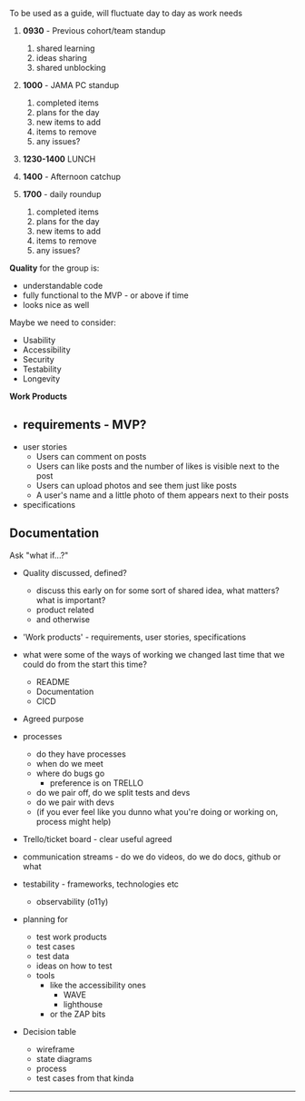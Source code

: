 To be used as a guide, will fluctuate day to day as work needs

1. **0930** - Previous cohort/team standup
	1. shared learning
	2. ideas sharing
	3. shared unblocking


2. **1000** - JAMA PC standup
	1. completed items
	2. plans for the day
	3. new items to add
	4. items to remove
	5. any issues?


3. **1230-1400** LUNCH


5. **1400** - Afternoon catchup


7. **1700** - daily roundup
	1. completed items
	2. plans for the day
	3. new items to add
	4. items to remove
	5. any issues?


**Quality** for the group is:
- understandable code
- fully functional to the MVP - or above if time
- looks nice as well

Maybe we need to consider:
- Usability
- Accessibility
- Security
- Testability
- Longevity

**Work Products**
- requirements - MVP?
	- 
- user stories
	- Users can comment on posts
	- Users can like posts and the number of likes is visible next to the post
	- Users can upload photos and see them just like posts
	- A user's name and a little photo of them appears next to their posts
- specifications


**Documentation**
- 


Ask "what if...?"
- Quality discussed, defined?
	- discuss this early on for some sort of shared idea, what matters? what is important?
	- product related
	- and otherwise


- 'Work products' - requirements, user stories, specifications
- what were some of the ways of working we changed last time that we could do from the start this time?
	- README
	- Documentation
	- CICD
- Agreed purpose
- processes
	- do they have processes
	- when do we meet
	- where do bugs go
		- preference is on TRELLO
	- do we pair off, do we split tests and devs
	- do we pair with devs
	- (if you ever feel like you dunno what you're doing or working on, process might help)
- Trello/ticket board - clear useful agreed
- communication streams - do we do videos, do we do docs, github or what
- testability - frameworks, technologies etc
	- observability (o11y)
- planning for 
	- test work products
	- test cases
	- test data
	- ideas on how to test
	- tools
		- like the accessibility ones
			- WAVE
			- lighthouse
		- or the ZAP bits
- Decision table
	- wireframe
	- state diagrams
	- process
	- test cases from that kinda

-----------
